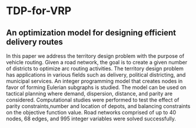 # TDP-for-VRP
## An optimization model for designing efficient delivery routes

In this paper we address the territory design problem with the
purpose of vehicle routing. Given a road network, the goal is to create a given number of districts to optimize arc routing activities. The
territory design problem has applications in various fields such as delivery, political districting, and municipal services. An integer programming model that creates nodes 
in favor of forming Eulerian subgraphs is studied. The model can be used on tactical planning where demand, dispersion, distance, and parity are considered. 
Computational studies were performed to test the effect of parity constraints,number and location of depots, and balancing constraints on the objective function value.
Road networks comprised of up to 40 nodes, 68 edges, and 995 integer variables were solved successfully.
